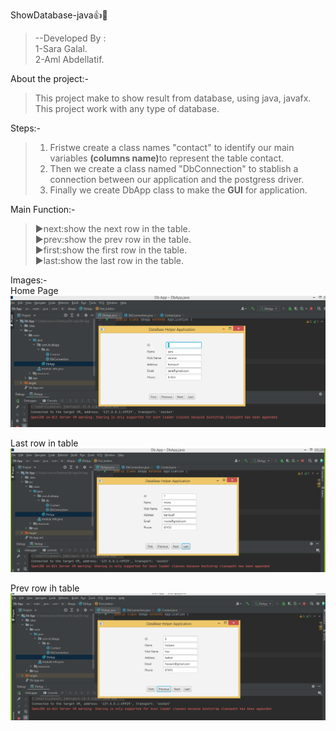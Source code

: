
ShowDatabase-java:+1:📜

>--Developed By :<br /> 1-Sara Galal.<br />
                    2-Aml Abdellatif.<br />
                    
About the project:-
 >This project make to show result from database, using java, javafx.<br />
 >This project work with any type of database.<br />
 
Steps:-
>1. Fristwe create a class names "contact" to identify our main variables <b>(columns name)</b>to represent the table contact.<br />
>2. Then we create a class named "DbConnection" to stablish a connection between our application and the postgress driver.<br />
>3. Finally we create DbApp class to make the <b>GUI</b> for application.<br />

Main Function:-
>▶next:show the next row in the table.<br />
>▶prev:show the prev row in the table.<br />
>▶first:show the first row in the table.<br />
>▶last:show the last row in the table.<br />

Images:-<br />
Home Page
![](img/screen1.PNG "Home Page")

Last row in table
![](img/screen2.PNG "Home Page")

Prev row  ih table
![](img/screen3.PNG "Home Page")
